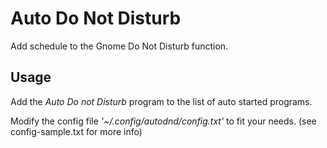 # Auto Do Not Disturb
Add schedule to the Gnome Do Not Disturb function.

## Usage
Add the *Auto Do not Disturb* program to the list of auto started programs.

Modify the config file *'~/.config/autodnd/config.txt'* to fit your needs. (see config-sample.txt for more info)
